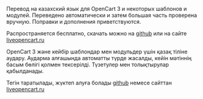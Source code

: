 Перевод на казахский язык для OpenCart 3 и некоторых шаблонов и модулей. Переведено автоматически и затем большая часть проверена вручную. Поправки и дополнения приветствуются.

Распространяется бесплатно, скачать можно на [github](https://github.com/19th19th/Kazakh-Language-Pack-for-OpenCart-3) или на сайте [liveopencart.ru](https://liveopencart.ru/)

OpenCart 3 және кейбір шаблондар мен модульдер үшін қазақ тіліне аудару. Аударма алғашында автоматты түрде жасалды, кейін мәтіннің басым бөлігі қолмен тексерілді. Түзетулер мен толықтырулар қабылданады.

Тегін таратылады, жүктеп алуға болады [github](https://github.com/19th19th/Kazakh-Language-Pack-for-OpenCart-3) немесе сайттан [liveopencart.ru](https://liveopencart.ru/)
